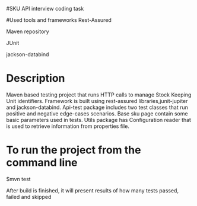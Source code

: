 #SKU API interview coding task 

#Used tools and frameworks
Rest-Assured

Maven repository

JUnit

jackson-databind


# Description 
Maven based testing project that runs HTTP calls to manage Stock Keeping Unit identifiers. Framework is built using rest-assured libraries,junit-jupiter and jackson-databind. 
Api-test package includes two test classes that run positive and negative edge-cases scenarios. Base sku page contain some basic parameters used in tests. 
Utils package has Configuration reader that is used to retrieve information from properties file. 


# To run the project from the command line 
$mvn test 

After build is finished, it will present results of how many tests passed, failed and skipped 

